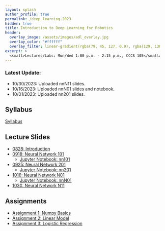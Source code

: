 ```yaml
---
layout: splash
author_profile: true
permalink: /deep_learning-2023
hidden: true
title: Introduction to Deep Learning for Robotics
header:
  overlay_image: /assets/images/adl_overlay.jpg
  overlay_color: "#ffffff"
  overlay_filter: linear-gradient(rgba(79, 45, 127, 0.9), rgba(129, 138, 143, 0.5))
excerpt: >
  <small>Lectures/Labs: Mon/Wed 1:00 p.m. - 2:15 p.m., CCCS 105</small>
---
```

### Latest Update: 
- 10/30/2023: Uploaded nnN11 slides. 
- 10/16/2023: Uploaded nnN01 slides and notebook.
- 10/01/2023: Uploaded nn201 slides.

## Syllabus
[Syllabus](/_docs/deep_learning-2023/syllabus.pdf)

## Lecture Slides
- [0828: Introduction](/_docs/deep_learning-2023/0828/intro.pdf)
- [0918: Neural Network 101](/_docs/deep_learning-2023/0918/nn101.pdf)
    - [Jupyter Notebook: nn101](/_docs/deep_learning-2023/0918/nn101_ipynb.zip)
- [0925: Neural Network 201](/_docs/deep_learning-2023/0925/nn201.pdf)
    - [Jupyter Notebook: nn201](/_docs/deep_learning-2023/0925/nn201.zip)
- [1016: Neural Network N01](/_docs/deep_learning-2023/1016/nnN01.pdf)
    - [Jupyter Notebook: nnN01](/_docs/deep_learning-2023/1016/nnN01.zip)
- [1030: Neural Network N11](/_docs/deep_learning-2023/1030/nnN11.pdf)

## Assignments
- [Assignment 1: Numpy Basics](https://classroom.github.com/a/ZHpTNrDe)
- [Assignment 2: Linear Model](https://classroom.github.com/a/J9GnTCNI)
- [Assignment 3: Logistic Regression](https://classroom.github.com/a/yrK6yOMu)

